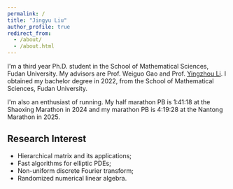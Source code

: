 ```yaml
---
permalink: /
title: "Jingyu Liu"
author_profile: true
redirect_from: 
  - /about/
  - /about.html
---
```


I'm a third year Ph.D. student in the School of Mathematical Sciences, Fudan University. My advisors are Prof. Weiguo Gao and Prof. [Yingzhou Li](https://yingzhouli.com/). I obtained my bachelor degree in 2022, from the School of Mathematical Sciences, Fudan University.

I'm also an enthusiast of running. My half marathon PB is 1:41:18 at the Shaoxing Marathon in 2024 and my marathon PB is 4:19:28 at the Nantong Marathon in 2025.

## Research Interest

* Hierarchical matrix and its applications;
* Fast algorithms for elliptic PDEs;
* Non-uniform discrete Fourier transform;
* Randomized numerical linear algebra.
